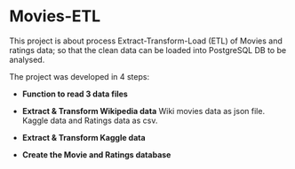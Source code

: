 # Movies-ETL

This project is about process Extract-Transform-Load (ETL) of Movies and ratings data; so that the clean data can be loaded into PostgreSQL DB to be analysed.

The project was developed in 4 steps:

- **Function to read 3 data files**

- **Extract & Transform Wikipedia data**
  Wiki movies data as json file.
  Kaggle data and Ratings data as csv.

- **Extract & Transform Kaggle data**

- **Create the Movie and Ratings database**
